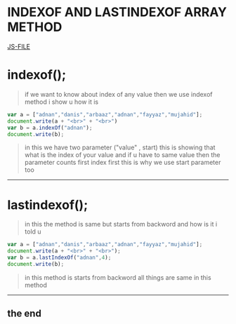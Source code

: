 # INDEXOF AND LASTINDEXOF ARRAY METHOD
[JS-FILE](/js/43-indexof-and-lastindaxof-array-method.js)
# indexof();
> if we want to know about index of any value then we use indexof method i show u how it is 

```javascript
var a = ["adnan","danis","arbaaz","adnan","fayyaz","mujahid"];
document.write(a + "<br>" + "<br>")
var b = a.indexOf("adnan");
document.write(b);

```
>in this we have two parameter ("value" , start) this is showing that what is the index of your value and if u have to same value then the parameter counts first index first this is why we use start parameter too
---
# lastindexof();
>in this the method is same but starts from backword and how is it i told u
```javascript
var a = ["adnan","danis","arbaaz","adnan","fayyaz","mujahid"];
document.write(a + "<br>" + "<br>");
var b = a.lastIndexOf("adnan",4);
document.write(b);
```
>in this method is starts from backword all things are same in this method
---
## the end
